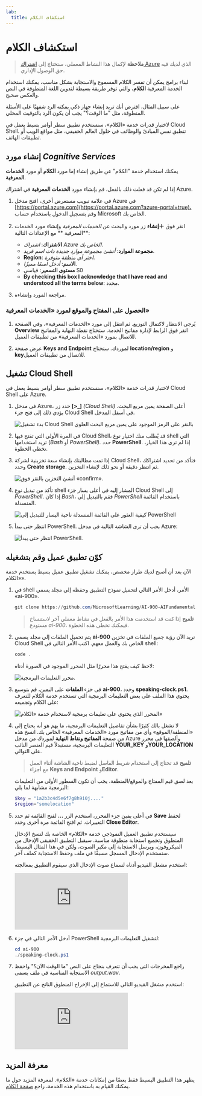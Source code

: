 ```yaml
---
lab:
  title: استكشاف الكلام
---
```


# <a name="explore-speech"></a>استكشاف الكلام

> **ملاحظة** لإكمال هذا النشاط المعملي، ستحتاج إلى [اشتراك Azure](https://azure.microsoft.com/free?azure-portal=true) الذي لديك فيه حق الوصول الإداري.

لبناء برامج يمكن أن تفسر الكلام المسموع والاستجابة بشكل مناسب، يمكنك استخدام الخدمة المعرفية **الكلام**، والتي توفر طريقة بسيطة لتدوين اللغة المنطوقة في النص والعكس صحيح.

على سبيل المثال، افترض أنك تريد إنشاء جهاز ذكي يمكنه الرد شفهيًا على الأسئلة المنطوقة، مثل "ما الوقت؟" يجب أن يكون الرد بالتوقيت المحلي.

لاختبار قدرات خدمة «الكلام»، سنستخدم تطبيق سطر أوامر بسيط يعمل في Cloud Shell. تنطبق نفس المبادئ والوظائف في حلول العالم الحقيقي، مثل مواقع الويب أو تطبيقات الهاتف.

## <a name="create-a-cognitive-services-resource"></a>إنشاء مورد *Cognitive Services*

يمكنك استخدام خدمة "الكلام" عن طريق إنشاء إما مورد **الكلام** أو مورد **الخدمات المعرفية**.

إذا لم تكن قد فعلت ذلك بالفعل، قم بإنشاء مورد **الخدمات المعرفية** في اشتراك Azure.

1. في علامة تبويب مستعرض أخرى، افتح مدخل Azure في [https://portal.azure.com](https://portal.azure.com?azure-portal=true)، وقم بتسجيل الدخول باستخدام حساب Microsoft الخاص بك.

1. انقر فوق **&#65291;إنشاء** زر مورد والبحث عن *الخدمات المعرفية* وإنشاء مورد الخدمات **المعرفية ** مع الإعدادات التالية:
    - **الاشتراك**: *اشتراك Azure الخاص بك*.
    - **مجموعة الموارد**: *أنشئ مجموعة موارد جديدة ذات اسم فريد*.
    - **Region**: *اختر أي منطقة متوفرة*.
    - **الاسم**: *أدخل اسمًا مميزًا*.
    - **مستوى التسعير**: قياسي S0
    - **By checking this box I acknowledge that I have read and understood all the terms below**: محدد.

1. مراجعة المورد وإنشاءه.

### <a name="get-the-key-and-location-for-your-cognitive-services-resource"></a>الحصول على المفتاح والموقع لمورد «الخدمات المعرفية»

1. يُرجى الانتظار لاكتمال التوزيع. ثم انتقل إلى مورد «الخدمات المعرفية»، وفي الصفحة **Overview** انقر فوق الرابط لإدارة مفاتيح الخدمة. ستحتاج نقطة النهاية والمفاتيح للاتصال بمورد «الخدمات المعرفية» من تطبيقات العميل.

1. عرض صفحة **Keys and Endpoint** لموردك. ستحتاج **location/region** و **key**للاتصال من تطبيقات العميل.

## <a name="run-cloud-shell"></a>تشغيل Cloud Shell

لاختبار قدرات خدمة «الكلام»، سنستخدم تطبيق سطر أوامر بسيط يعمل في Cloud Shell على Azure.

1. في مدخل Azure، حدد زر **[>_]** *(Cloud Shell)* أعلى الصفحة يمين مربع البحث. يؤدي ذلك إلى فتح جزء Cloud Shell في أسفل المدخل.

    ![بدء تشغيل Cloud Shell بالنقر على الرمز الموجود على يمين مربع البحث العلوي](media/recognize-synthesize-speech/powershell-portal-guide-1.png)

1. في المرة الأولى التي تفتح فيها Cloud Shell، قد يُطلب منك اختيار نوع shell التي تريد استخدامها (*Bash* أو *PowerShell).* حدد **PowerShell**. إذا لم ترى هذا الخيار، تخطي الخطوة.  

1. إذا تمت مطالبتك بإنشاء سعة تخزينية لشركة Cloud Shell، فتأكد من تحديد اشتراكك وحدد **Create storage**. ثم انتظر دقيقة أو نحو ذلك لإنشاء التخزين.

    ![أنشئ التخزين بالنقر فوق «confirm».](media/recognize-synthesize-speech/powershell-portal-guide-2.png)

1. تأكد من تبديل نوع shell المشار إليه في أعلى يسار جزء Cloud Shell إلى *PowerShell*. إذا كان *Bash*، فقم بالتبديل إلى *PowerShell* باستخدام القائمة المنسدلة.

    ![كيفية العثور على القائمة المنسدلة ناحية اليسار للتبديل إلى PowerShell](media/recognize-synthesize-speech/powershell-portal-guide-3.png)

1. انتظر حتى يبدأ PowerShell. يجب أن ترى الشاشة التالية في مدخل Azure:  

    ![انتظر حتى يبدأ PowerShell.](media/recognize-synthesize-speech/powershell-prompt.png)

## <a name="configure-and-run-a-client-application"></a>كوّن تطبيق عميل وقم بتشغيله

الآن بعد أن أصبح لديك طراز مخصص، يمكنك تشغيل تطبيق عميل بسيط يستخدم خدمة «الكلام».

1. في shell الأمر، أدخل الأمر التالي لتحميل نموذج التطبيق وحفظه إلى مجلد يسمى «ai-900».

    ```PowerShell
    git clone https://github.com/MicrosoftLearning/AI-900-AIFundamentals ai-900
    ```

    >**تلميح** إذا كنت قد استخدمت هذا الأمر بالفعل في نشاط معملي آخر لاستنساخ مستودع *ai-900*، فيمكنك تخطي هذه الخطوة.

1. يتم تحميل الملفات إلى مجلد يسمى **ai-900** نريد الآن رؤية جميع الملفات في تخزين Cloud Shell الخاص بك والعمل معهم. اكتب الأمر التالي في shell:

     ```PowerShell
    code .
    ```

    لاحظ كيف يفتح هذا محررًا مثل المحرر الموجود في الصورة أدناه:

    ![محرر التعليمات البرمجية.](media/recognize-synthesize-speech/powershell-portal-guide-4.png)

1. في جزء **الملفات** على اليمين، قم بتوسيع **ai-900**، وحدد **speaking-clock.ps1**. يحتوي هذا الملف على بعض التعليمات البرمجية التي تستخدم خدمة الكلام للتعرف على الكلام وتجميعه:

    ![المحرر الذي يحتوي على تعليمات برمجية لاستخدام خدمة «الكلام»](media/recognize-synthesize-speech/speaking-clock-code.png)

1. لا تشغل بالك كثيرًا بشأن تفاصيل التعليمات البرمجية، ما يهم هو أنه يحتاج إلى «المنطقة/الموقع» وأي من مفاتيح مورد «الخدمات المعرفية» الخاص بك. انسخ هذه من صفحة **المفاتيح ونقاط النهاية** لموردك من مدخل Azure وألصقها في محرر التعليمات البرمجية، مستبدلاً قيم العنصر النائب **YOUR_KEY** و**YOUR_LOCATION** على التوالي.

    > **تلميح** قد تحتاج إلى استخدام شريط الفاصل لضبط ناحية الشاشة أثناء العمل مع أجزاء **Keys and Endpoint** و**Editor**.

    بعد لصق قيم المفتاح والموقع/المنطقة، يجب أن تكون السطور الأولى من التعليمات البرمجية مشابهة لما يلي:

    ```PowerShell
    $key = "1a2b3c4d5e6f7g8h9i0j...."
    $region="somelocation"
    ```

1. في أعلى يمين جزء المحرر، استخدم الزر **...** لفتح القائمة ثم حدد **Save** لحفظ التغييرات. ثم افتح القائمة مرة أخرى وحدد **Close Editor**.

    سيستخدم تطبيق العميل النموذجي خدمة «الكلام» الخاصة بك لنسخ الإدخال المنطوق وتجميع استجابة منطوقة مناسبة. سيقبل التطبيق الحقيقي الإدخال من الميكروفون، ويرسل الاستجابة إلى مكبر الصوت، ولكن في هذا المثال البسيط، سنستخدم الإدخال المسجل مسبقًا في ملف وحفظ الاستجابة كملف آخر.

    استخدم مشغل الفيديو أدناه لسماع صوت الإدخال الذي سيقوم التطبيق بمعالجته:

    <div class="embeddedvideo"><iframe src="https://www.microsoft.com/videoplayer/embed/RWMAvi" frameborder="0" allowfullscreen="true" data-linktype="external"></iframe></div>

1. أدخل الأمر التالي في جزء PowerShell لتشغيل التعليمات البرمجية:

    ```PowerShell
    cd ai-900
    ./speaking-clock.ps1
    ```

1. راجع المخرجات التي يجب أن تتعرف بنجاح على النص "ما الوقت الآن؟" واحفظ الاستجابة المناسبة في ملف يسمى *output.wav*.

    استخدم مشغل الفيديو التالي للاستماع إلى الإخراج المنطوق الناتج عن التطبيق:

    <div class="embeddedvideo"><iframe src="https://www.microsoft.com/videoplayer/embed/RWMSIU" frameborder="0" allowfullscreen="true" data-linktype="external"></iframe></div>

## <a name="learn-more"></a>معرفة المزيد

يظهر هذا التطبيق البسيط فقط بعضًا من إمكانات خدمة «الكلام». لمعرفة المزيد حول ما يمكنك القيام به باستخدام هذه الخدمة، راجع [صفحة الكلام](https://azure.microsoft.com/services/cognitive-services/speech-services/).
